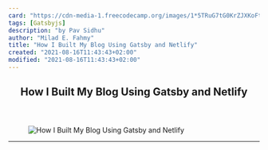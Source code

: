 ```yaml
---
card: "https://cdn-media-1.freecodecamp.org/images/1*5TRuG7tG0KrZJXKoFtHlSg.jpeg"
tags: [Gatsbyjs]
description: "by Pav Sidhu"
author: "Milad E. Fahmy"
title: "How I Built My Blog Using Gatsby and Netlify"
created: "2021-08-16T11:43:43+02:00"
modified: "2021-08-16T11:43:43+02:00"
---
```

<div class="site-wrapper">
<main id="site-main" class="site-main outer">
<div class="inner">
<article class="post-full post tag-gatsbyjs tag-netlify tag-react tag-technology tag-programming ">
<header class="post-full-header">
<h1 class="post-full-title">How I Built My Blog Using Gatsby and Netlify</h1>
</header>
<figure class="post-full-image">
<picture>
<source media="(max-width: 700px)" sizes="1px" srcset="data:image/gif;base64,R0lGODlhAQABAIAAAAAAAP///yH5BAEAAAAALAAAAAABAAEAAAIBRAA7 1w">
<source media="(min-width: 701px)" sizes="(max-width: 800px) 400px,
(max-width: 1170px) 700px,
1400px" srcset="https://cdn-media-1.freecodecamp.org/images/1*5TRuG7tG0KrZJXKoFtHlSg.jpeg 300w,
https://cdn-media-1.freecodecamp.org/images/1*5TRuG7tG0KrZJXKoFtHlSg.jpeg 600w,
https://cdn-media-1.freecodecamp.org/images/1*5TRuG7tG0KrZJXKoFtHlSg.jpeg 1000w,
https://cdn-media-1.freecodecamp.org/images/1*5TRuG7tG0KrZJXKoFtHlSg.jpeg 2000w">
<img onerror="this.style.display='none'" src="https://cdn-media-1.freecodecamp.org/images/1*5TRuG7tG0KrZJXKoFtHlSg.jpeg" alt="How I Built My Blog Using Gatsby and Netlify">
</picture>
</figure>
<section class="post-full-content">
<div class="post-content medium-migrated-article">
</div>
<hr>
</section>
</article>
</div>
</main>
</div>
<!-- Google Tag Manager (noscript) -->
<!-- End Google Tag Manager (noscript) -->
